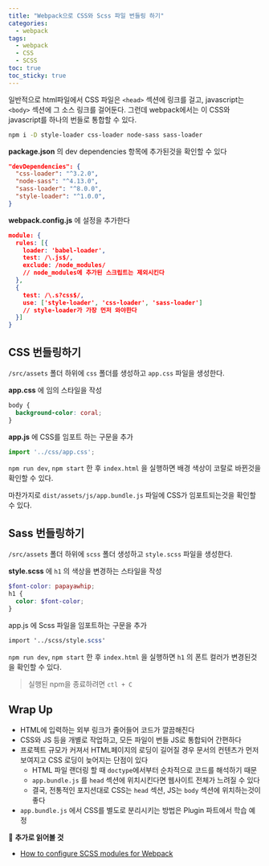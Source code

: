 ```yaml
---
title: "Webpack으로 CSS와 Scss 파일 번들링 하기"
categories:
  - webpack
tags:
  - webpack
  - CSS
  - SCSS
toc: true
toc_sticky: true
---
```


일반적으로 html파일에서 CSS 파일은 `<head>` 섹션에 링크를 걸고, javascript는 `<body>` 섹션에 그 소스 링크를 걸어둔다. 그런데 webpack에서는 이 CSS와 javascript를 하나의 번들로 통합할 수 있다.

```bash
npm i -D style-loader css-loader node-sass sass-loader
```

**package.json** 의 dev dependencies 항목에 추가된것을 확인할 수 있다

```json
"devDependencies": {
  "css-loader": "^3.2.0",
  "node-sass": "^4.13.0",
  "sass-loader": "^8.0.0",
  "style-loader": "^1.0.0",
}
```

**webpack.config.js** 에 설정을 추가한다

```json
module: {
  rules: [{
    loader: 'babel-loader',
    test: /\.js$/,
    exclude: /node_modules/
    // node_modules에 추가된 스크립트는 제외시킨다
  },
  {
    test: /\.s?css$/,
    use: ['style-loader', 'css-loader', 'sass-loader']
    // style-loader가 가장 먼저 와야한다
  }]
}
```

## CSS 번들링하기

`/src/assets` 폴더 하위에 `css` 폴더를 생성하고 `app.css` 파일을 생성한다.

**app.css** 에 임의 스타일을 작성

```css
body {
  background-color: coral;
}
```

**app.js** 에 CSS를 임포트 하는 구문을 추가

```js
import '../css/app.css';
```

`npm run dev`, `npm start` 한 후 `index.html` 을 실행하면 배경 색상이 코랄로 바뀐것을 확인할 수 있다.

마찬가지로 `dist/assets/js/app.bundle.js` 파일에 CSS가 임포트되는것을 확인할 수 있다.

## Sass 번들링하기

`/src/assets` 폴더 하위에 `scss` 폴더 생성하고 `style.scss` 파일을 생성한다.

**style.scss** 에 `h1` 의 색상을 변경하는 스타일을 작성

```scss
$font-color: papayawhip;
h1 {
  color: $font-color;
}
```

app.js 에 Scss 파일을 임포트하는 구문을 추가

```scss
import '../scss/style.scss'
```

`npm run dev`, `npm start` 한 후 `index.html` 을 실행하면 `h1` 의 폰트 컬러가 변경된것을 확인할 수 있다.

> 실행된 npm을 종료하려면 `ctl + C`


## Wrap Up

* HTML에 입력하는 외부 링크가 줄어들어 코드가 깔끔해진다
* CSS와 JS 등을 개별로 작업하고, 모든 파일이 번들 JS로 통합되어 간편하다
* 프로젝트 규모가 커져서 HTML페이지의 로딩이 길어질 경우 문서의 컨텐츠가 먼저 보여지고 CSS 로딩이 늦어지는 단점이 있다
  * HTML 파일 랜더링 할 때 `doctype`에서부터 순차적으로 코드를 해석하기 때문
  * `app.bundle.js` 를 `head` 섹션에 위치시킨다면 웹사이트 전체가 느려질 수 있다
  * 결국, 전통적인 포지션대로 CSS는 `head` 섹션, JS는 `body` 섹션에 위치하는것이 좋다
* `app.bundle.js` 에서 CSS를 별도로 분리시키는 방법은 Plugin 파트에서 학습 예정



📖 **추가로 읽어볼 것**

* [How to configure SCSS modules for Webpack](https://developerhandbook.com/webpack/how-to-configure-scss-modules-for-webpack/)
